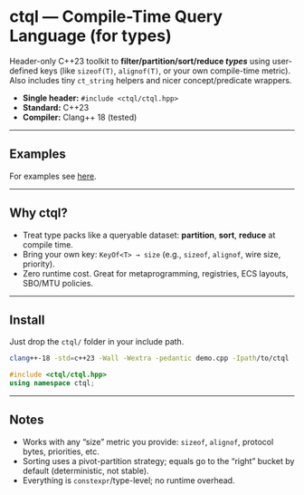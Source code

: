 # ctql — Compile-Time Query Language (for types)

Header-only C++23 toolkit to **filter/partition/sort/reduce *types*** using user-defined keys (like `sizeof(T)`, `alignof(T)`, or your own compile-time metric). Also includes tiny `ct_string` helpers and nicer concept/predicate wrappers.

* **Single header:** `#include <ctql/ctql.hpp>`
* **Standard:** C++23
* **Compiler:** Clang++ 18 (tested)

--- 
## Examples 

For examples see [here](https://github.com/KaiErikNiermann/ctql/tree/main/examples). 

---

## Why ctql?

* Treat type packs like a queryable dataset: **partition**, **sort**, **reduce** at compile time.
* Bring your own key: `KeyOf<T> → size` (e.g., `sizeof`, `alignof`, wire size, priority).
* Zero runtime cost. Great for metaprogramming, registries, ECS layouts, SBO/MTU policies.

---

## Install

Just drop the `ctql/` folder in your include path.

```bash
clang++-18 -std=c++23 -Wall -Wextra -pedantic demo.cpp -Ipath/to/ctql
```

```cpp
#include <ctql/ctql.hpp>
using namespace ctql;
```

---

## Notes

* Works with any “size” metric you provide: `sizeof`, `alignof`, protocol bytes, priorities, etc.
* Sorting uses a pivot-partition strategy; equals go to the “right” bucket by default (deterministic, not stable).
* Everything is `constexpr`/type-level; no runtime overhead.

